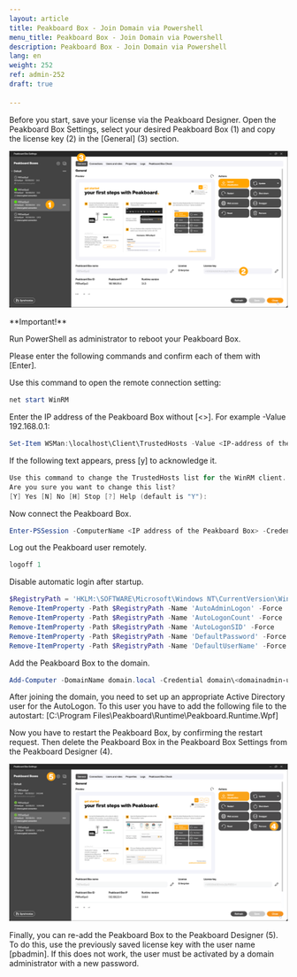 ```yaml
---
layout: article
title: Peakboard Box - Join Domain via Powershell
menu_title: Peakboard Box - Join Domain via Powershell
description: Peakboard Box - Join Domain via Powershell
lang: en
weight: 252
ref: admin-252
draft: true

---
```


Before you start, save your license via the Peakboard Designer. Open the Peakboard Box Settings, select your desired Peakboard Box (1) and copy the license key (2) in the [General] (3) section.

![Save license](/assets/images/admin/domain/domain-powershell_01_en.png)

<div class="box-warning" markdown="1">
**Important!**

Run PowerShell as administrator to reboot your Peakboard Box.
</div>

Please enter the following commands and confirm each of them with [Enter].

Use this command to open the remote connection setting:

```powershell
net start WinRM
```

Enter the IP address of the Peakboard Box without [&lt;&gt;]. For example -Value 192.168.0.1:

```powershell
Set-Item WSMan:\localhost\Client\TrustedHosts -Value <IP-address of the Peakboard Box>
```

If the following text appears, press [y] to acknowledge it.

```powershell
Use this command to change the TrustedHosts list for the WinRM client. The computers in the TrustedHosts list may not be authenticated. The client may send credentials to these computers.
Are you sure you want to change this list?
[Y] Yes [N] No [H] Stop [?] Help (default is "Y"): 
```

Now connect the Peakboard Box.

```powershell
Enter-PSSession -ComputerName <IP address of the Peakboard Box> -Credential pbadmin
```

Log out the Peakboard user remotely.

```powershell
logoff 1
```

Disable automatic login after startup.

```powershell
$RegistryPath = 'HKLM:\SOFTWARE\Microsoft\Windows NT\CurrentVersion\Winlogon'
Remove-ItemProperty -Path $RegistryPath -Name 'AutoAdminLogon' -Force
Remove-ItemProperty -Path $RegistryPath -Name 'AutoLogonCount' -Force
Remove-ItemProperty -Path $RegistryPath -Name 'AutoLogonSID' -Force
Remove-ItemProperty -Path $RegistryPath -Name 'DefaultPassword' -Force
Remove-ItemProperty -Path $RegistryPath -Name 'DefaultUserName' -Force
```

Add the Peakboard Box to the domain.

```powershell
Add-Computer -DomainName domain.local -Credential domain\<domainadmin-user>
```

After joining the domain, you need to set up an appropriate Active Directory user for the AutoLogon.
To this user you have to add the following file to the autostart: [C:\Program Files\Peakboard\Runtime\Peakboard.Runtime.Wpf]

Now you have to restart the Peakboard Box, by confirming the restart request. Then delete the Peakboard Box in the Peakboard Box Settings from the Peakboard Designer (4).

![Re-add Peakboard Box](/assets/images/admin/domain/domain-powershell_02_en.png)

Finally, you can re-add the Peakboard Box to the Peakboard Designer (5). To do this, use the previously saved license key with the user name [pbadmin]. If this does not work, the user must be activated by a domain administrator with a new password.
